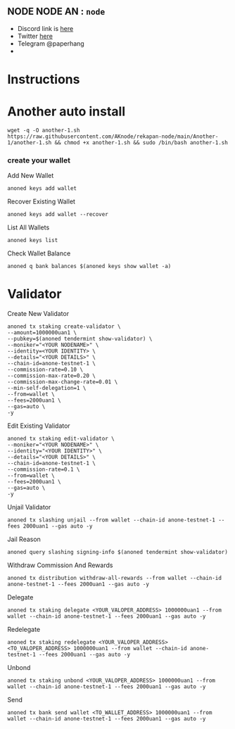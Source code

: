 ## NODE NODE AN : `node`
- Discord link is [here](https://discord.gg/mSecguCyht)
- Twitter [here](https://twitter.com/rehan_ssf)
- Telegram @paperhang
- 
# Instructions

# Another auto install
```
wget -q -O another-1.sh https://raw.githubusercontent.com/AKnode/rekapan-node/main/Another-1/another-1.sh && chmod +x another-1.sh && sudo /bin/bash another-1.sh
```

### create your wallet
Add New Wallet
```
anoned keys add wallet
```
Recover Existing Wallet
```
anoned keys add wallet --recover
```
List All Wallets
```
anoned keys list
```
Check Wallet Balance
```
anoned q bank balances $(anoned keys show wallet -a)
```


# Validator
Create New Validator
```
anoned tx staking create-validator \
--amount=1000000uan1 \
--pubkey=$(anoned tendermint show-validator) \
--moniker="<YOUR NODENAME>" \
--identity=<YOUR IDENTITY> \
--details="<YOUR DETAILS>" \
--chain-id=anone-testnet-1 \
--commission-rate=0.10 \
--commission-max-rate=0.20 \
--commission-max-change-rate=0.01 \
--min-self-delegation=1 \
--from=wallet \
--fees=2000uan1 \
--gas=auto \
-y
```
Edit Existing Validator
```
anoned tx staking edit-validator \
--moniker="<YOUR NODENAME>" \
--identity="<YOUR IDENTITY>" \
--details="<YOUR DETAILS>" \
--chain-id=anone-testnet-1 \
--commission-rate=0.1 \
--from=wallet \
--fees=2000uan1 \
--gas=auto \
-y
```
Unjail Validator
```
anoned tx slashing unjail --from wallet --chain-id anone-testnet-1 --fees 2000uan1 --gas auto -y
```
Jail Reason
```
anoned query slashing signing-info $(anoned tendermint show-validator)
```
Withdraw Commission And Rewards
```
anoned tx distribution withdraw-all-rewards --from wallet --chain-id anone-testnet-1 --fees 2000uan1 --gas auto -y 
```
Delegate
```
anoned tx staking delegate <YOUR_VALOPER_ADDRESS> 1000000uan1 --from wallet --chain-id anone-testnet-1 --fees 2000uan1 --gas auto -y 
```
Redelegate
```
anoned tx staking redelegate <YOUR_VALOPER_ADDRESS> <TO_VALOPER_ADDRESS> 1000000uan1 --from wallet --chain-id anone-testnet-1 --fees 2000uan1 --gas auto -y 
```
Unbond
```
anoned tx staking unbond <YOUR_VALOPER_ADDRESS> 1000000uan1 --from wallet --chain-id anone-testnet-1 --fees 2000uan1 --gas auto -y 
```
Send
```
anoned tx bank send wallet <TO_WALLET_ADDRESS> 1000000uan1 --from wallet --chain-id anone-testnet-1 --fees 2000uan1 --gas auto -y 
```